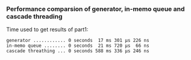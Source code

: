 ### Performance comparsion of generator, in-memo queue and cascade threading

Time used to get results of part1:
```
generator ............ 0 seconds  17 ms 301 µs 226 ns
in-memo queue ........ 0 seconds  21 ms 720 µs  66 ns
cascade threathing ... 0 seconds 588 ms 336 µs 246 ns
```
